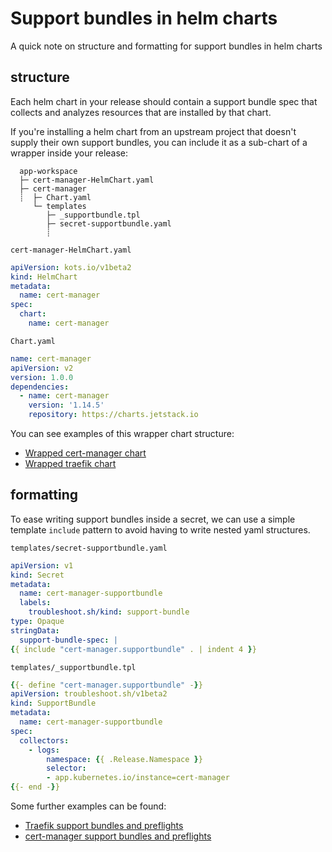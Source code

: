 # Support bundles in helm charts

A quick note on structure and formatting for support bundles in helm charts

## structure

Each helm chart in your release should contain a support bundle spec that collects and analyzes resources that are installed by that chart.

If you're installing a helm chart from an upstream project that doesn't supply their own support bundles, you can include it as a sub-chart of a wrapper inside your release:

```
  app-workspace
  ├─ cert-manager-HelmChart.yaml
  ├─ cert-manager
  ┊  ├─ Chart.yaml
     └─ templates
        ├─ _supportbundle.tpl
        ├─ secret-supportbundle.yaml
        ┊
```

`cert-manager-HelmChart.yaml`
```yaml
apiVersion: kots.io/v1beta2
kind: HelmChart
metadata:
  name: cert-manager
spec:
  chart:
    name: cert-manager
```

`Chart.yaml`
```yaml
name: cert-manager
apiVersion: v2
version: 1.0.0
dependencies:
  - name: cert-manager
    version: '1.14.5'
    repository: https://charts.jetstack.io
```

You can see examples of this wrapper chart structure:
- [Wrapped cert-manager chart](https://github.com/replicatedhq/platform-examples/tree/main/applications/wg-easy/charts/cert-manager)
- [Wrapped traefik chart](https://github.com/replicatedhq/platform-examples/tree/main/applications/wg-easy/charts/traefik)

## formatting

To ease writing support bundles inside a secret, we can use a simple template `include` pattern to avoid having to write nested yaml structures.

`templates/secret-supportbundle.yaml`
```yaml
apiVersion: v1
kind: Secret
metadata:
  name: cert-manager-supportbundle
  labels:
    troubleshoot.sh/kind: support-bundle
type: Opaque
stringData:
  support-bundle-spec: |
{{ include "cert-manager.supportbundle" . | indent 4 }} 
```

`templates/_supportbundle.tpl`
```yaml
{{- define "cert-manager.supportbundle" -}}
apiVersion: troubleshoot.sh/v1beta2
kind: SupportBundle
metadata:
  name: cert-manager-supportbundle
spec:
  collectors:
    - logs:
        namespace: {{ .Release.Namespace }}
        selector:
        - app.kubernetes.io/instance=cert-manager
{{- end -}} 
```

Some further examples can be found:
- [Traefik support bundles and preflights](https://github.com/replicatedhq/platform-examples/tree/main/applications/wg-easy/charts/traefik/templates)
- [cert-manager support bundles and preflights](https://github.com/replicatedhq/platform-examples/tree/main/applications/wg-easy/charts/cert-manager/templates)
